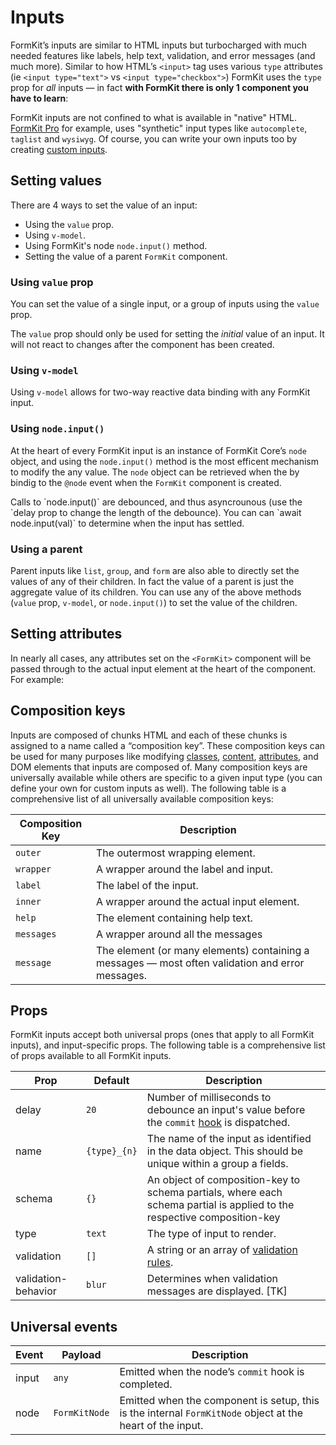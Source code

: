 # Inputs

FormKit’s inputs are similar to HTML inputs but turbocharged with much needed features like labels, help text, validation, and error messages (and much more). Similar to how HTML’s `<input>` tag uses various `type` attributes (ie `<input type="text">` vs `<input type="checkbox">`) FormKit uses the `type` prop for _all_ inputs — in fact __with FormKit there is only 1 component you have to learn__:

<example
  name="Text input"
  file="/_content/examples/single-component/single-component"
  langs="vue">
</example>

FormKit inputs are not confined to what is available in "native" HTML. [FormKit Pro](/pro) for example, uses "synthetic" input types like `autocomplete`, `taglist` and `wysiwyg`. Of course, you can write your own inputs too by creating [custom inputs](/guides/custom-input).

## Setting values
<!-- vue-specific -->
There are 4 ways to set the value of an input:

- Using the `value` prop.
- Using `v-model`.
- Using FormKit's node `node.input()` method.
- Setting the value of a parent `FormKit` component.

### Using `value` prop

You can set the value of a single input, or a group of inputs using the `value`
prop.

<example
  name="Value prop"
  file="/_content/examples/value-prop/value-prop"
  langs="vue">
</example>

<callout type="warning">
The <code>value</code> prop should only be used for setting the <em>initial</em> value of an input. It will not react to changes after the component has been created.
</callout>

### Using `v-model`
<!-- vue-specific -->
Using `v-model` allows for two-way reactive data binding with any FormKit input.


<example
  name="Input v-model"
  file="/_content/examples/v-model/v-model"
  langs="vue">
</example>

### Using `node.input()`

At the heart of every FormKit input is an instance of FormKit Core’s `node`
object, and using the `node.input()` method is the most efficent mechanism to
modify the any value. The `node` object can be retrieved when the by bindig to
the `@node` event when the `FormKit` component is created.

<example
  name="Input v-model"
  file="/_content/examples/node-input/node-input"
  langs="vue">
</example>

<callout type="tip">
Calls to `node.input()` are debounced, and thus asyncrounous (use the `delay prop to change the length of the debounce). You can can `await node.input(val)` to determine when the input has settled.
</callout>

### Using a parent

Parent inputs like `list`, `group`, and `form` are also able to directly set the values of any of their children. In fact the value of a parent is just the aggregate value of its children. You can use any of the above methods (`value` prop, `v-model`, or `node.input()`) to set the value of the children.

<example
  name="Parent input"
  file="/_content/examples/parent-input/parent-input"
  langs="vue">
</example>

## Setting attributes

In nearly all cases, any attributes set on the `<FormKit>` component will be passed through to the actual input element at the heart of the component. For example:

<example
  name="Text input"
  file="/_content/examples/attributes/attributes"
  langs="vue">
</example>

## Composition keys

Inputs are composed of chunks HTML and each of these chunks is assigned to a name called a “composition key”. These composition keys can be used for many purposes like modifying [classes](#classes), [content](/schema), [attributes](/), and DOM elements that inputs are composed of. Many composition keys are universally available while others are specific to a given input type (you can define your own for custom inputs as well). The following table is a comprehensive list of all universally available composition keys:

Composition Key | Description
----------------|---------------------------------------------------------------
`outer`         | The outermost wrapping element.
`wrapper`       | A wrapper around the label and input.
`label`         | The label of the input.
`inner`         | A wrapper around the actual input element.
`help`          | The element containing help text.
`messages`      | A wrapper around all the messages
`message`       | The element (or many elements) containing a messages — most often validation and error messages.

## Props

FormKit inputs accept both universal props (ones that apply to all FormKit inputs), and input-specific props. The following table is a comprehensive list of props available to all FormKit inputs.

Prop                |  Default    | Description
--------------------|-------------|---------------------------------------------
delay               | `20`        | Number of milliseconds to debounce an input's value before the `commit` [hook](/essentials/hooks) is dispatched.
name                | `{type}_{n}`| The name of the input as identified in the data object. This should be unique within a group a fields.
schema              | `{}`        | An object of composition-key to schema partials, where each schema partial is applied to the respective composition-key
type                | `text`      | The type of input to render.
validation          | `[]`        | A string or an array of [validation rules](/essentials/validation).
validation-behavior | `blur`      | Determines when validation messages are displayed. [TK]

## Universal events

Event      | Payload       | Description
-----------|---------------|----------------------------------------------------
input      | `any`         | Emitted when the node’s `commit` hook is completed.
node       | `FormKitNode` | Emitted when the component is setup, this is the internal `FormKitNode` object at the heart of the input.

